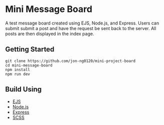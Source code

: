 # Mini Message Board

A test message board created using EJS, Node.js, and Express. Users can submit submit a post and have the request be sent back to the server. All posts are then displayed in the index page.

## Getting Started

```
git clone https://github.com/jon-ng0120/mini-project-board
cd mini-message-board
npm install
npm run dev
```

## Build Using

- [EJS](https://ejs.co/)
- [Node.js](https://nodejs.org/en)
- [Express](https://expressjs.com/)
- [SCSS](https://sass-lang.com/documentation/syntax)
